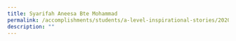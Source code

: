 ```yaml
---
title: Syarifah Aneesa Bte Mohammad
permalink: /accomplishments/students/a-level-inspirational-stories/2020/syarifah/
description: ""
---
```

